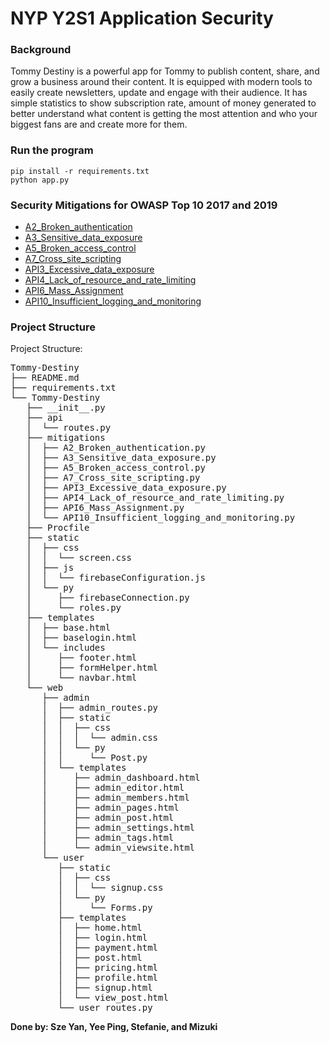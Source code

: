 # NYP Y2S1 Application Security

### Background
Tommy Destiny is a powerful app for Tommy to publish content, share, and grow a business around their content. It is equipped with modern tools to easily create newsletters, update and engage with their audience. It has simple statistics to show subscription rate, amount of money generated to better understand what content is getting the most attention and who your biggest fans are and create more for them. 

### Run the program
    pip install -r requirements.txt
    python app.py

### Security Mitigations for OWASP Top 10 2017 and 2019
- [A2_Broken_authentication](https://owasp.org/www-project-top-ten/2017/A2_2017-Broken_Authentication)
- [A3_Sensitive_data_exposure](https://owasp.org/www-project-top-ten/2017/A3_2017-Sensitive_Data_Exposure)
- [A5_Broken_access_control](https://owasp.org/www-project-top-ten/2017/A5_2017-Broken_Access_Control)
- [A7_Cross_site_scripting](https://owasp.org/www-project-top-ten/2017/A7_2017-Cross-Site_Scripting_(XSS))
- [API3_Excessive_data_exposure](https://github.com/OWASP/API-Security/blob/master/2019/en/src/0xa3-excessive-data-exposure.md)
- [API4_Lack_of_resource_and_rate_limiting](https://github.com/OWASP/API-Security/blob/master/2019/en/src/0xa4-lack-of-resources-and-rate-limiting.md)
- [API6_Mass_Assignment](https://github.com/OWASP/API-Security/blob/master/2019/en/src/0xa6-mass-assignment.md)
- [API10_Insufficient_logging_and_monitoring](https://github.com/OWASP/API-Security/blob/master/2019/en/src/0xaa-insufficient-logging-monitoring.md)

### Project Structure
Project Structure:
<pre>
Tommy-Destiny
├── README.md
├── requirements.txt
└── Tommy-Destiny
   ├── __init__.py
   ├── api
   │  └── routes.py
   ├── mitigations
   │  ├── A2_Broken_authentication.py
   │  ├── A3_Sensitive_data_exposure.py
   │  ├── A5_Broken_access_control.py
   │  ├── A7_Cross_site_scripting.py
   │  ├── API3_Excessive_data_exposure.py
   │  ├── API4_Lack_of_resource_and_rate_limiting.py
   │  ├── API6_Mass_Assignment.py
   │  └── API10_Insufficient_logging_and_monitoring.py
   ├── Procfile
   ├── static
   │  ├── css
   │  │  └── screen.css
   │  ├── js
   │  │  └── firebaseConfiguration.js
   │  └── py
   │     ├── firebaseConnection.py
   │     └── roles.py
   ├── templates
   │  ├── base.html
   │  ├── baselogin.html
   │  └── includes
   │     ├── footer.html
   │     ├── formHelper.html
   │     └── navbar.html
   └── web
      ├── admin
      │  ├── admin_routes.py
      │  ├── static
      │  │  ├── css
      │  │  │  └── admin.css
      │  │  └── py
      │  │     └── Post.py
      │  └── templates
      │     ├── admin_dashboard.html
      │     ├── admin_editor.html
      │     ├── admin_members.html
      │     ├── admin_pages.html
      │     ├── admin_post.html
      │     ├── admin_settings.html
      │     ├── admin_tags.html
      │     └── admin_viewsite.html
      └── user
         ├── static
         │  ├── css
         │  │  └── signup.css
         │  └── py
         │     └── Forms.py
         ├── templates
         │  ├── home.html
         │  ├── login.html
         │  ├── payment.html
         │  ├── post.html
         │  ├── pricing.html
         │  ├── profile.html
         │  ├── signup.html
         │  └── view_post.html
         └── user_routes.py
</pre>

**Done by: Sze Yan, Yee Ping, Stefanie, and Mizuki**